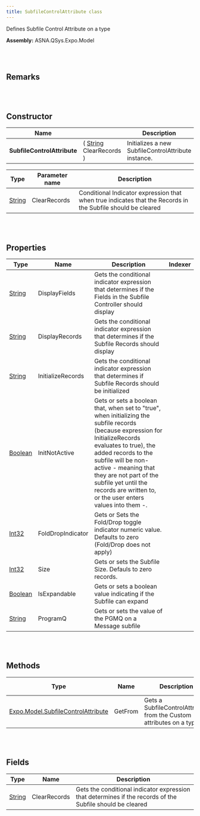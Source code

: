 ```yaml
---
title: SubfileControlAttribute class
---
```


Defines Subfile Control Attribute on a type

**Assembly:** ASNA.QSys.Expo.Model

<br>
<br>

## Remarks

<br>
<br>

## Constructor

| Name |  | Description |
| --- | --- | --- |
**SubfileControlAttribute** | ( [String](https://docs.microsoft.com/en-us/dotnet/api/system.string?view=net-5.0) ClearRecords ) | Initializes a new SubfileControlAttribute instance.


| Type | Parameter name | Description
| --- | --- | ---
| [String](https://docs.microsoft.com/en-us/dotnet/api/system.string?view=net-5.0) | ClearRecords | Conditional Indicator expression that when true indicates that the Records in the Subfile should be cleared 


<br>
<br>

## Properties

| Type | Name | Description | Indexer
| --- | --- | --- | --- 
| [String](https://docs.microsoft.com/en-us/dotnet/api/system.string?view=net-5.0) | DisplayFields | Gets the conditional indicator expression that determines if the Fields in the Subfile Controller should display | 
| [String](https://docs.microsoft.com/en-us/dotnet/api/system.string?view=net-5.0) | DisplayRecords | Gets the conditional indicator expression that determines if the Subfile Records should display | 
| [String](https://docs.microsoft.com/en-us/dotnet/api/system.string?view=net-5.0) | InitializeRecords | Gets the conditional indicator expression that determines if Subfile Records should be initialized | 
| [Boolean](https://docs.microsoft.com/en-us/dotnet/api/system.boolean?view=net-5.0) | InitNotActive | Gets or sets a boolean that, when set to "true", when initializing the subfile records (because expression for InitializeRecords evaluates to true), the added records to the subfile will be non-active - meaning that they are not part of the subfile yet until the records are written to, or the user enters values into them -. | 
| [Int32](https://docs.microsoft.com/en-us/dotnet/api/system.int32?view=net-5.0) | FoldDropIndicator | Gets or Sets the Fold/Drop toggle indicator numeric value. Defaults to zero (Fold/Drop does not apply) | 
| [Int32](https://docs.microsoft.com/en-us/dotnet/api/system.int32?view=net-5.0) | Size | Gets or sets the Subfile Size. Defauls to zero records. | 
| [Boolean](https://docs.microsoft.com/en-us/dotnet/api/system.boolean?view=net-5.0) | IsExpandable | Gets or sets a boolean value indicating if the Subfile can expand | 
| [String](https://docs.microsoft.com/en-us/dotnet/api/system.string?view=net-5.0) | ProgramQ | Gets or sets the value of the PGMQ on a Message subfile | 

<br>
<br>

## Methods

| Type | Name | Description | Return Description 
| --- | --- | --- | --- 
| [Expo.Model.SubfileControlAttribute](/reference/asna-qsys-expo/expo-model/subfile-control-attribute.html) | GetFrom | Gets a SubfileControlAttribute from the Custom attributes on a type | the subfile control attribute

<br>
<br>

## Fields

| Type | Name | Description
| --- | --- | --- 
| [String](https://docs.microsoft.com/en-us/dotnet/api/system.string?view=net-5.0) | ClearRecords | Gets the conditional indicator expression that determines if the records of the Subfile should be cleared

<br>
<br>

